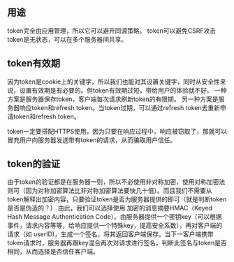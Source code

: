 ## 用途
token完全由应用管理，所以它可以避开同源策略。
token可以避免CSRF攻击
token是无状态，可以在多个服务器间共享。
## token有效期
因为token是cookie上的关键字，所以我们也能对其设置关键字，同时从安全性来说，设置有效期是有必要的。但token有效期过短，带给用户的体验就不好。
一种方案是服务器保存token，客户端每次请求刷新token的有限期。
另一种方案是服务器响应token和refresh token。当token过期，可以通过refresh token去重新申请token和refresh token。

token一定要搭配HTTPS使用，因为只要在响应过程中，响应被窃取了，那就可以冒充用户向服务器发送带有token的请求，从而骗取用户信任。
## token的验证
由于token的验证都是在服务器一则，所以不必使用非对称加密，使用对称加密法则可（因为对称加密算法比非对称加密算法要快几十倍）。而且我们不需要从token解释出加密内容，只要验证token是否为服务器提供的即可（就是判断token是否是伪造的？）
由此，我们可以选择使用 加密的消息摘要HMAC（Keyed Hash Message Authentication Code）。由服务器提供一个密钥key（可以根据事件，请求内容等等，给响应提供一个特殊key，提高安全系数），再对客户端的请求（如 userID)，生成一个签名，将其返回客户端保存。当下一客户端携带token请求时，服务器再跟key混合再次对请求进行签名，判断此签名与token是否相同，从而选择是否信任客户端。